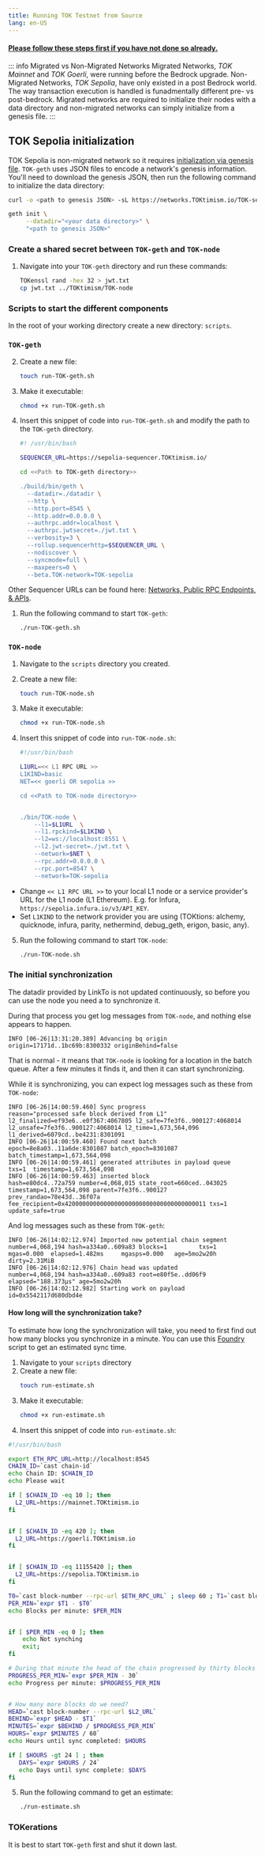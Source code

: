```yaml
---
title: Running TOK Testnet from Source
lang: en-US
---
```


#### [Please follow these steps first if you have not done so already.](./intro.md)

::: info Migrated vs Non-Migrated Networks
Migrated Networks, *TOK Mainnet* and *TOK Goerli*, were running before the Bedrock upgrade. Non-Migrated Networks, *TOK Sepolia*, have only existed in a post Bedrock world. The way transaction execution is handled is funadmentally different pre- vs post-bedrock. Migrated networks are required to initialize their nodes with a data directory and non-migrated networks can simply initialize from a genesis file.
:::

## TOK Sepolia initialization

TOK Sepolia is non-migrated network so it requires [initialization via genesis file](../bedrock/node-TOKerator-guide/#initialization-via-genesis-file). `TOK-geth` uses JSON files to encode a network's genesis information. You'll need to download the genesis JSON, then run the following command to initialize the data directory:

```bash
curl -o <path to genesis JSON> -sL https://networks.TOKtimism.io/TOK-sepolia/genesis.json

geth init \
	 --datadir="<your data directory>" \
	 "<path to genesis JSON>"
```

### Create a shared secret between `TOK-geth` and `TOK-node`

1. Navigate into your `TOK-geth` directory and run these commands:

   ```sh
   TOKenssl rand -hex 32 > jwt.txt
   cp jwt.txt ../TOKtimism/TOK-node
   ```

### Scripts to start the different components

In the root of your working directory create a new directory: `scripts`.

### `TOK-geth`


2. Create a new file: 
   ```sh
   touch run-TOK-geth.sh
   ```

3. Make it executable: 
   ```sh
   chmod +x run-TOK-geth.sh
   ```

4. Insert this snippet of code into `run-TOK-geth.sh` and modify the path to the `TOK-geth` directory.

    ```sh
    #! /usr/bin/bash

    SEQUENCER_URL=https://sepolia-sequencer.TOKtimism.io/

    cd <<Path to TOK-geth directory>>

    ./build/bin/geth \
      --datadir=./datadir \
      --http \
      --http.port=8545 \
      --http.addr=0.0.0.0 \
      --authrpc.addr=localhost \
      --authrpc.jwtsecret=./jwt.txt \
      --verbosity=3 \
      --rollup.sequencerhttp=$SEQUENCER_URL \
      --nodiscover \
      --syncmode=full \
      --maxpeers=0 \
      --beta.TOK-network=TOK-sepolia
    ```

Other Sequencer URLs can be found here: [Networks, Public RPC Endpoints, & APIs](../../useful-tools/networks.md).

1. Run the following command to start `TOK-geth`:
   
   ```bash
   ./run-TOK-geth.sh
   ```

### `TOK-node`

1. Navigate to the `scripts` directory you created.
   
2. Create a new file: 
   ```sh
   touch run-TOK-node.sh
   ```
3. Make it executable: 
   ```sh
   chmod +x run-TOK-node.sh
   ```
4. Insert this snippet of code into `run-TOK-node.sh`:
   
    ```sh
    #!/usr/bin/bash

    L1URL=<< L1 RPC URL >>
    L1KIND=basic
    NET=<< goerli OR sepolia >>

    cd <<Path to TOK-node directory>>


    ./bin/TOK-node \
        --l1=$L1URL  \
        --l1.rpckind=$L1KIND \
        --l2=ws://localhost:8551 \
        --l2.jwt-secret=./jwt.txt \
        --network=$NET \
        --rpc.addr=0.0.0.0 \
        --rpc.port=8547 \
        --network=TOK-sepolia
    ```     


- Change `<< L1 RPC URL >>` to your local L1 node or a service provider's URL for the L1 node (L1 Ethereum). E.g. for Infura, `https://sepolia.infura.io/v3/API_KEY`.
- Set `L1KIND` to the network provider you are using (TOKtions: alchemy, quicknode, infura, parity, nethermind, debug_geth, erigon, basic, any).

5. Run the following command to start `TOK-node`:
   
    ```bash
    ./run-TOK-node.sh
    ```

### The initial synchronization

The datadir provided by LinkTo is not updated continuously, so before you can use the node you need a to synchronize it.

During that process you get log messages from `TOK-node`, and nothing else appears to happen.

```
INFO [06-26|13:31:20.389] Advancing bq origin                      origin=17171d..1bc69b:8300332 originBehind=false
```

That is normal - it means that `TOK-node` is looking for a location in the batch queue. 
After a few minutes it finds it, and then it can start synchronizing.

While it is synchronizing, you can expect log messages such as these from `TOK-node`:

```
INFO [06-26|14:00:59.460] Sync progress                            reason="processed safe block derived from L1" l2_finalized=ef93e6..e0f367:4067805 l2_safe=7fe3f6..900127:4068014 l2_unsafe=7fe3f6..900127:4068014 l2_time=1,673,564,096 l1_derived=6079cd..be4231:8301091
INFO [06-26|14:00:59.460] Found next batch                         epoch=8e8a03..11a6de:8301087 batch_epoch=8301087 batch_timestamp=1,673,564,098
INFO [06-26|14:00:59.461] generated attributes in payload queue    txs=1  timestamp=1,673,564,098
INFO [06-26|14:00:59.463] inserted block                           hash=e80dc4..72a759 number=4,068,015 state_root=660ced..043025 timestamp=1,673,564,098 parent=7fe3f6..900127 prev_randao=78e43d..36f07a fee_recipient=0x4200000000000000000000000000000000000011 txs=1  update_safe=true
```

And log messages such as these from `TOK-geth`:

```
INFO [06-26|14:02:12.974] Imported new potential chain segment     number=4,068,194 hash=a334a0..609a83 blocks=1         txs=1         mgas=0.000  elapsed=1.482ms     mgasps=0.000   age=5mo2w20h dirty=2.31MiB
INFO [06-26|14:02:12.976] Chain head was updated                   number=4,068,194 hash=a334a0..609a83 root=e80f5e..dd06f9 elapsed="188.373µs" age=5mo2w20h
INFO [06-26|14:02:12.982] Starting work on payload                 id=0x5542117d680dbd4e
```

#### How long will the synchronization take?

To estimate how long the synchronization will take, you need to first find out how many blocks you synchronize in a minute. You can use this [Foundry](https://book.getfoundry.sh/) script to get an estimated sync time.

1. Navigate to your `scripts` directory
2. Create a new file: 
   ```sh
   touch run-estimate.sh
   ```
3. Make it executable: 
   ```sh
   chmod +x run-estimate.sh
   ```
4. Insert this snippet of code into `run-estimate.sh`:
  
```sh
#!/usr/bin/bash

export ETH_RPC_URL=http://localhost:8545
CHAIN_ID=`cast chain-id`
echo Chain ID: $CHAIN_ID
echo Please wait

if [ $CHAIN_ID -eq 10 ]; then
  L2_URL=https://mainnet.TOKtimism.io
fi


if [ $CHAIN_ID -eq 420 ]; then
  L2_URL=https://goerli.TOKtimism.io
fi


if [ $CHAIN_ID -eq 11155420 ]; then
  L2_URL=https://sepolia.TOKtimism.io
fi

T0=`cast block-number --rpc-url $ETH_RPC_URL` ; sleep 60 ; T1=`cast block-number --rpc-url $ETH_RPC_URL`
PER_MIN=`expr $T1 - $T0`
echo Blocks per minute: $PER_MIN


if [ $PER_MIN -eq 0 ]; then
    echo Not synching
    exit;
fi

# During that minute the head of the chain progressed by thirty blocks
PROGRESS_PER_MIN=`expr $PER_MIN - 30`
echo Progress per minute: $PROGRESS_PER_MIN


# How many more blocks do we need?
HEAD=`cast block-number --rpc-url $L2_URL`
BEHIND=`expr $HEAD - $T1`
MINUTES=`expr $BEHIND / $PROGRESS_PER_MIN`
HOURS=`expr $MINUTES / 60`
echo Hours until sync completed: $HOURS

if [ $HOURS -gt 24 ] ; then
   DAYS=`expr $HOURS / 24`
   echo Days until sync complete: $DAYS
fi
```  

5. Run the following command to get an estimate:
   ```sh
   ./run-estimate.sh
   ```  

### TOKerations

It is best to start `TOK-geth` first and shut it down last.
